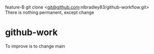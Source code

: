 feature-B
git clone <git@github.com:nlbradley83/github-workflow.git>
There is nothing permanent, except change

# github-work
To improve is to change
main

